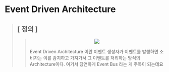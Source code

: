# Event Driven Architecture
> ## [ 정의 ]
>>
>> <p align="center">
>>          <img src = "https://user-images.githubusercontent.com/38696775/205497363-e33c5a90-fd78-4b19-90fd-a743ad6454b1.png"/>
>> </p>
>>                                                                                                                                           
>> Event Driven Architecture 이란 이벤트 생성자가 이벤트를 발행하면 소비자는 이를 감지하고 가져가서 그 이벤트를 처리하는 방식의 Architecture이다.
>> 여기서 당연하게 Event Bus 라는 게 주목이 되는데요
>> 
>> 
